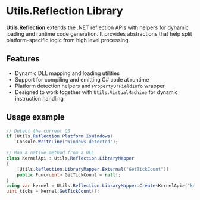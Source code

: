# Utils.Reflection Library

**Utils.Reflection** extends the .NET reflection APIs with helpers for dynamic loading and runtime code generation.
It provides abstractions that help split platform-specific logic from high level processing.

## Features

- Dynamic DLL mapping and loading utilities
- Support for compiling and emitting C# code at runtime
- Platform detection helpers and `PropertyOrFieldInfo` wrapper
- Designed to work together with `Utils.VirtualMachine` for dynamic instruction handling

## Usage example

```csharp
// Detect the current OS
if (Utils.Reflection.Platform.IsWindows)
    Console.WriteLine("Windows detected");

// Map a native method from a DLL
class KernelApi : Utils.Reflection.LibraryMapper
{
    [Utils.Reflection.LibraryMapper.External("GetTickCount")]
    public Func<uint> GetTickCount = null!;
}
using var kernel = Utils.Reflection.LibraryMapper.Create<KernelApi>("kernel32.dll");
uint ticks = kernel.GetTickCount();
```
